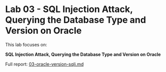 # Lab 03 - SQL Injection Attack, Querying the Database Type and Version on Oracle

This lab focuses on:

**SQL Injection Attack, Querying the Database Type and Version on Oracle**

Full report: [03-oracle-version-sqli.md](03-oracle-version-sqli.md)

